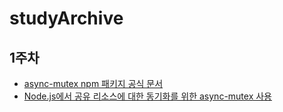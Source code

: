 # studyArchive
## 1주차
- [async-mutex npm 패키지 공식 문서](https://www.npmjs.com/package/async-mutex)
- [Node.js에서 공유 리소스에 대한 동기화를 위한 async-mutex 사용](https://moony211.medium.com/node-js%EC%97%90%EC%84%9C-%EA%B3%B5%EC%9C%A0-%EB%A6%AC%EC%86%8C%EC%8A%A4%EC%97%90-%EB%8C%80%ED%95%9C-%EB%8F%99%EA%B8%B0%ED%99%94%EB%A5%BC-%EC%9C%84%ED%95%9C-async-mutex-%EC%82%AC%EC%9A%A9-515207bb9b28)
